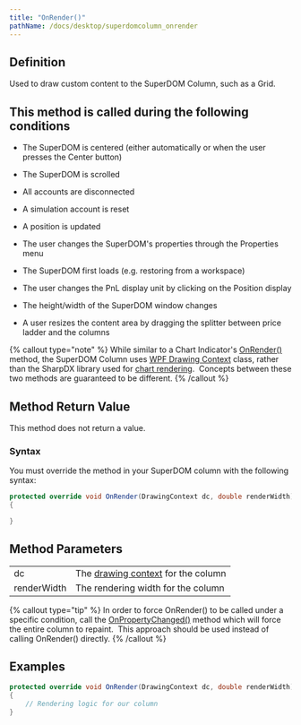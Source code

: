 ```yaml
---
title: "OnRender()"
pathName: /docs/desktop/superdomcolumn_onrender
---
```


## Definition

Used to draw custom content to the SuperDOM Column, such as a Grid.  

## This method is called during the following conditions

- The SuperDOM is centered (either automatically or when the user presses the Center button)

- The SuperDOM is scrolled

- All accounts are disconnected

- A simulation account is reset

- A position is updated

- The user changes the SuperDOM's properties through the Properties menu

- The SuperDOM first loads (e.g. restoring from a workspace)

- The user changes the PnL display unit by clicking on the Position display

- The height/width of the SuperDOM window changes

- A user resizes the content area by dragging the splitter between price ladder and the columns

{% callout type="note" %}
While similar to a Chart Indicator's [OnRender()](/docs/desktop/onrender) method, the SuperDOM Column uses [WPF Drawing Context](https://msdn.microsoft.com/en-us/library/system.windows.media.drawingcontext(v=vs.110).aspx) class, rather than the SharpDX library used for [chart rendering](/docs/desktop/rendering).  Concepts between these two methods are guaranteed to be different.
{% /callout %}

## Method Return Value

This method does not return a value.

### Syntax

You must override the method in your SuperDOM column with the following syntax:

```csharp
protected override void OnRender(DrawingContext dc, double renderWidth)
{

}
```

## Method Parameters

|  |  |
| --- | --- |
| dc | The [drawing context](https://msdn.microsoft.com/en-us/library/system.windows.media.drawingcontext(v=vs.110).aspx) for the column |
| renderWidth | The rendering width for the column |

{% callout type="tip" %}
In order to force OnRender() to be called under a specific condition, call the [OnPropertyChanged()](/docs/desktop/onpropertychanged) method which will force the entire column to repaint.  This approach should be used instead of calling OnRender() directly.
{% /callout %}

## Examples

```csharp
protected override void OnRender(DrawingContext dc, double renderWidth)
{
    // Rendering logic for our column
}
```
